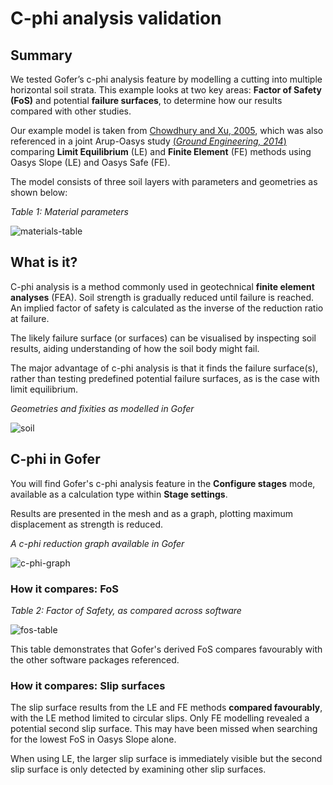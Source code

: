 # C-phi analysis validation

## Summary

We tested Gofer’s c-phi analysis feature by modelling a cutting into multiple horizontal soil strata. This example looks at two key areas: **Factor of Safety (FoS)** and potential **failure surfaces**, to determine how our results compared with other studies.

Our example model is taken from [Chowdhury and Xu, 2005](https://www.sciencedirect.com/science/article/abs/pii/095183209400063T), which was also referenced in a joint Arup-Oasys study [(_Ground Engineering, 2014_)](https://www.researchgate.net/publication/279176042_Slope_stability_analysis_-_limit_equilibrium_or_the_finite_element_method) comparing **Limit Equilibrium** (LE) and **Finite Element** (FE) methods using Oasys Slope (LE) and Oasys Safe (FE).

The model consists of three soil layers with parameters and geometries as shown below:

_Table 1: Material parameters_

![materials-table](https://b2c-templates-arup.s3-eu-west-1.amazonaws.com/gofer/validationImages/material-table.png)

## What is it?

C-phi analysis is a method commonly used in geotechnical **finite element analyses** (FEA). Soil strength is gradually reduced until failure is reached. An implied factor of safety is calculated as the inverse of the reduction ratio at failure.

The likely failure surface (or surfaces) can be visualised by inspecting soil results, aiding understanding of how the soil body might fail.

The major advantage of c-phi analysis is that it finds the failure surface(s), rather than testing predefined potential failure surfaces, as is the case with limit equilibrium.

_Geometries and fixities as modelled in Gofer_

![soil](https://b2c-templates-arup.s3-eu-west-1.amazonaws.com/gofer/validationImages/soil-graph.png)

## C-phi in Gofer

You will find Gofer's c-phi analysis feature in the **Configure stages** mode, available as a calculation type within **Stage settings**.

Results are presented in the mesh and as a graph, plotting maximum displacement as strength is reduced.

_A c-phi reduction graph available in Gofer_

![c-phi-graph](https://b2c-templates-arup.s3-eu-west-1.amazonaws.com/gofer/validationImages/c-phi-graph.png)

### How it compares: FoS

_Table 2: Factor of Safety, as compared across software_

![fos-table](https://b2c-templates-arup.s3-eu-west-1.amazonaws.com/gofer/validationImages/fos-table.png)

This table demonstrates that Gofer's derived FoS compares favourably with the other software packages referenced.

### How it compares: Slip surfaces

The slip surface results from the LE and FE methods **compared favourably**, with the LE method limited to circular slips. Only FE modelling revealed a potential second slip surface. This may have been missed when searching for the lowest FoS in Oasys Slope alone.

When using LE, the larger slip surface is immediately visible but the second slip surface is only detected by examining other slip surfaces.
